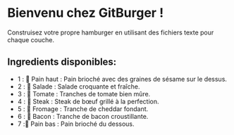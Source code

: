 # **Bienvenu chez GitBurger !**
Construisez votre propre hamburger en utilisant des fichiers texte pour chaque couche.
## Ingredients disponibles:
- 1 : 🥯 Pain haut : Pain brioché avec des graines de sésame sur le dessus.
- 2 : 🥬 Salade : Salade croquante et fraîche.
- 3 : 🍅 Tomate : Tranches de tomate bien mûre.
- 4 : 🥩 Steak : Steak de bœuf grillé à la perfection.
- 5 : 🧀 Fromage : Tranche de cheddar fondant.
- 6 : 🥓 Bacon : Tranche de bacon croustillante.
- 7 :🍞 Pain bas : Pain brioché du dessous.

